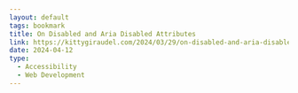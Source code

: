 ```yaml
---
layout: default
tags: bookmark
title: On Disabled and Aria Disabled Attributes
link: https://kittygiraudel.com/2024/03/29/on-disabled-and-aria-disabled-attributes/
date: 2024-04-12
type:
  - Accessibility
  - Web Development
---
```

